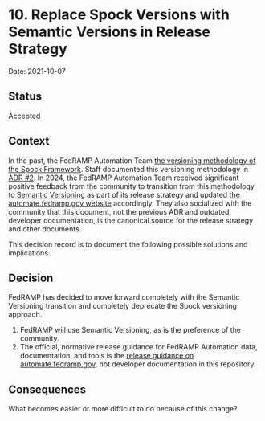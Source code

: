 # 10. Replace Spock Versions with Semantic Versions in Release Strategy

Date: 2021-10-07

## Status

Accepted

## Context

In the past, the FedRAMP Automation Team [the versioning methodology of the Spock Framework](https://spockframework.org/spock/docs/2.0/known_issues.html#_groovy_version_compatibility). Staff documented this versioning methodology in [ADR #2](https://github.com/GSA/fedramp-automation/blob/247f99a0e3a2cfa6b9e78dd7c18836cf008115b2/documents/adr/0002-git-release-version-strategy.md). In 2024, the FedRAMP Automation Team received significant positive feedback from the community to transition from this methodology to [Semantic Versioning](https://semver.org/) as part of its release strategy and updated [the automate.fedramp.gov website](https://automate.fedramp.gov/about/release/) accordingly. They also socialized with the community that this document, not the previous ADR and outdated developer documentation, is the canonical source for the release strategy and other documents.

This decision record is to document the following possible solutions and implications.

## Decision

FedRAMP has decided to move forward completely with the Semantic Versioning transition and completely deprecate the Spock versioning approach.

1. FedRAMP will use Semantic Versioning, as is the preference of the community.
2. The official, normative release guidance for FedRAMP Automation data, documentation, and tools is the [release guidance on automate.fedramp.gov](https://automate.fedramp.gov/about/release/), not developer documentation in this repository.

## Consequences

What becomes easier or more difficult to do because of this change?
